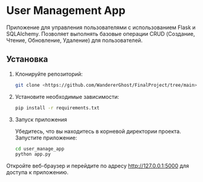 # User Management App

Приложение для управления пользователями с использованием Flask и SQLAlchemy. Позволяет выполнять базовые операции CRUD (Создание, Чтение, Обновление, Удаление) для пользователей.

## Установка
1. Клонируйте репозиторий:
   ```bash
   git clone <https://github.com/WandererGhost/FinalProject/tree/main>

2. Установите необходимые зависимости:
    ```bash
    pip install -r requirements.txt
   
3. Запуск приложения

    Убедитесь, что вы находитесь в корневой директории проекта.
    Запустите приложение:
    ```bash
    cd user_manage_app
    python app.py

Откройте веб-браузер и перейдите по адресу http://127.0.0.1:5000 для доступа к приложению.
